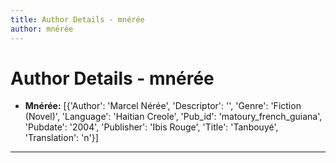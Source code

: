 ```yaml
---
title: Author Details - mnérée
author: mnérée
---
```


# Author Details - mnérée

<ul>
    <li><strong>Mnérée:</strong> [{'Author': 'Marcel Nérée', 'Descriptor': '', 'Genre': 'Fiction (Novel)', 'Language': 'Haitian Creole', 'Pub_id': 'matoury_french_guiana', 'Pubdate': '2004', 'Publisher': 'Ibis Rouge', 'Title': 'Tanbouyé', 'Translation': 'n'}]</li>
</ul>
<hr>